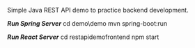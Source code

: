 Simple Java REST API demo to practice backend development.

***Run Spring Server***
cd demo\demo
mvn spring-boot:run

***Run React Server***
cd restapidemofrontend
npm start